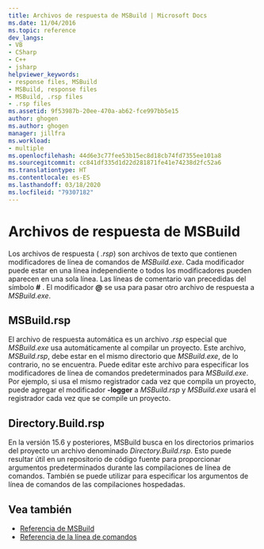 ```yaml
---
title: Archivos de respuesta de MSBuild | Microsoft Docs
ms.date: 11/04/2016
ms.topic: reference
dev_langs:
- VB
- CSharp
- C++
- jsharp
helpviewer_keywords:
- response files, MSBuild
- MSBuild, response files
- MSBuild, .rsp files
- .rsp files
ms.assetid: 9f53987b-20ee-470a-ab62-fce997bb5e15
author: ghogen
ms.author: ghogen
manager: jillfra
ms.workload:
- multiple
ms.openlocfilehash: 44d6e3c77fee53b15ec8d18cb74fd7355ee101a8
ms.sourcegitcommit: cc841df335d1d22d281871fe41e74238d2fc52a6
ms.translationtype: HT
ms.contentlocale: es-ES
ms.lasthandoff: 03/18/2020
ms.locfileid: "79307182"
---
```

# <a name="msbuild-response-files"></a>Archivos de respuesta de MSBuild

Los archivos de respuesta ( *.rsp*) son archivos de texto que contienen modificadores de línea de comandos de *MSBuild.exe*. Cada modificador puede estar en una línea independiente o todos los modificadores pueden aparecen en una sola línea. Las líneas de comentario van precedidas del símbolo **#** . El modificador **@** se usa para pasar otro archivo de respuesta a *MSBuild.exe*.

## <a name="msbuildrsp"></a>MSBuild.rsp

El archivo de respuesta automática es un archivo *.rsp* especial que *MSBuild.exe* usa automáticamente al compilar un proyecto. Este archivo, *MSBuild.rsp*, debe estar en el mismo directorio que *MSBuild.exe*, de lo contrario, no se encuentra. Puede editar este archivo para especificar los modificadores de línea de comandos predeterminados para *MSBuild.exe*. Por ejemplo, si usa el mismo registrador cada vez que compila un proyecto, puede agregar el modificador **-logger** a *MSBuild.rsp* y *MSBuild.exe* usará el registrador cada vez que se compile un proyecto.

## <a name="directorybuildrsp"></a>Directory.Build.rsp

En la versión 15.6 y posteriores, MSBuild busca en los directorios primarios del proyecto un archivo denominado *Directory.Build.rsp*.  Esto puede resultar útil en un repositorio de código fuente para proporcionar argumentos predeterminados durante las compilaciones de línea de comandos.  También se puede utilizar para especificar los argumentos de línea de comandos de las compilaciones hospedadas.

## <a name="see-also"></a>Vea también

- [Referencia de MSBuild](../msbuild/msbuild-reference.md)
- [Referencia de la línea de comandos](../msbuild/msbuild-command-line-reference.md)
